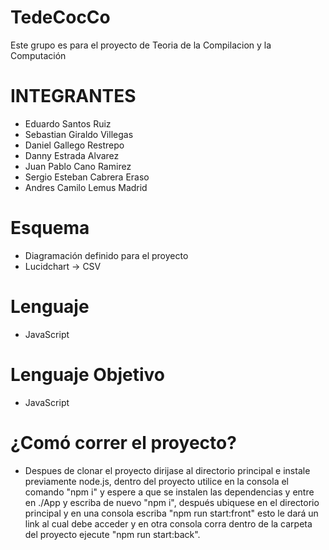 # TedeCocCo

Este grupo es para el proyecto de Teoria de la Compilacion y la Computación

# INTEGRANTES

- Eduardo Santos Ruiz
- Sebastian Giraldo Villegas
- Daniel Gallego Restrepo
- Danny Estrada Alvarez
- Juan Pablo Cano Ramirez
- Sergio Esteban Cabrera Eraso
- Andres Camilo Lemus Madrid

# Esquema

- Diagramación definido para el proyecto
- Lucidchart -> CSV

# Lenguaje

- JavaScript

# Lenguaje Objetivo

- JavaScript

# ¿Comó correr el proyecto?

- Despues de clonar el proyecto dirijase al directorio principal e instale previamente node.js, dentro del proyecto utilice en la consola el comando "npm i" y espere a que se instalen las dependencias y entre en ./App y escriba de nuevo "npm i", después ubiquese en el directorio principal y en una consola escriba "npm run start:front" esto le dará un link al cual debe acceder y en otra consola corra dentro de la carpeta del proyecto ejecute "npm run start:back".
